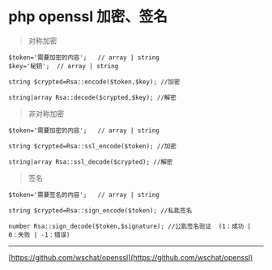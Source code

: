 # php openssl 加密、签名




> 对称加密 

~~~
$token='需要加密的内容';	// array | string
$key='秘钥';	// array | string

string $crypted=Rsa::encode($token,$key); //加密

string|array Rsa::decode($crypted,$key); //解密
~~~





> 非对称加密 

~~~
$token='需要加密的内容';	// array | string

string $crypted=Rsa::ssl_encode($token); //加密

string|array Rsa::ssl_decode($crypted); //解密

~~~


> 签名 

~~~
$token='需要签名的内容';	// array | string

string $crypted=Rsa::sign_encode($token); //私匙签名

number Rsa::sign_decode($token,$signature); //公匙签名验证  (1：成功 | 0：失败 | -1：错误)

~~~

---
[https://github.com/wschat/openssl](https://github.com/wschat/openssl)
